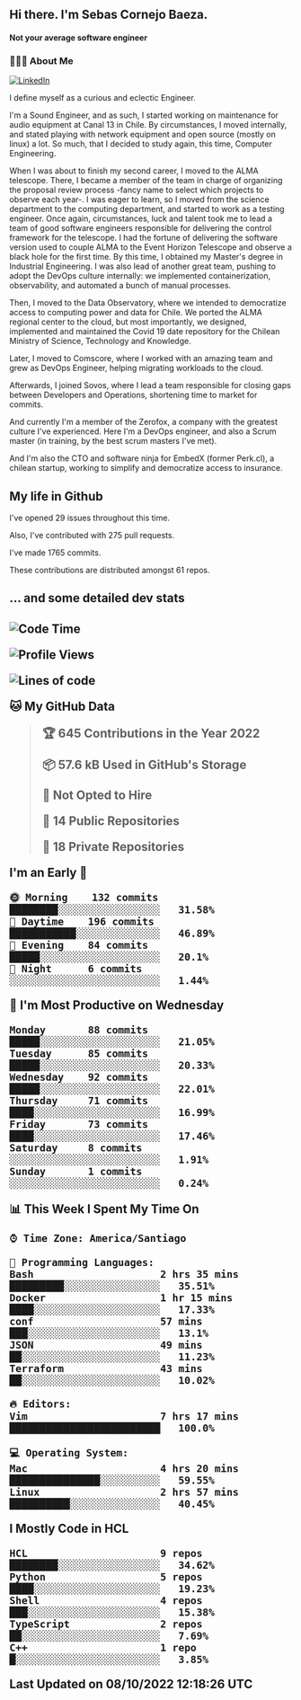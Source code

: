 <h2> Hi there.  I'm Sebas Cornejo Baeza.</h2>
<h4> Not your average software engineer</h4>
<h3> 👨🏻‍💻 About Me </h3>
<a href="http://linkedin.com/in/sebastian-cornejo-baeza/"><img alt="LinkedIn" src="https://img.shields.io/badge/Sebas%20Cornejo%20-informational?style=appveyor&logo=linkedin"></a>


I define myself as a curious and eclectic Engineer.

I'm a Sound Engineer, and as such, I started working on maintenance for audio equipment at Canal 13 in Chile.
By circumstances, I moved internally, and stated playing with network equipment and open source (mostly on linux) 
a lot. So much, that I decided to study again, this time, Computer Engineering.

When I was about to finish my second career, I moved to the ALMA telescope. There, I became a member of the team
in charge of organizing the proposal review process -fancy name to select which projects to observe each year-. 
I was eager to learn, so I moved from the science department to the computing department, and started to work as 
a testing engineer. Once again, circumstances, luck and talent took me to lead a team of good software engineers 
responsible for delivering the control framework for the telescope. I had the fortune of delivering the software
version used to couple ALMA to the Event Horizon Telescope and observe a black hole for the first time.
By this time, I obtained my Master's degree in Industrial Engineering.
I was also lead of another great team, pushing to adopt the DevOps culture internally: we implemented containerization, observability, and automated a bunch of manual processes.

Then, I moved to the Data Observatory, where we intended to democratize access to computing power
and data for Chile. We ported the ALMA regional center to the cloud, but most importantly, we designed, implemented
and maintained the Covid 19 date repository for the Chilean Ministry of Science, Technology and Knowledge.

Later, I moved to Comscore, where I worked with an amazing team and grew as DevOps Engineer, helping migrating workloads to the cloud.

Afterwards, I joined Sovos, where I lead a team responsible for closing gaps between Developers and Operations, shortening time to market for commits.

And currently I'm a member of the Zerofox, a company with the greatest culture I've experienced. Here I'm a DevOps
engineer, and also a Scrum master (in training, by the best scrum masters I've met).
 
And I'm also the CTO and software ninja for EmbedX (former Perk.cl), a chilean startup, working to simplify and democratize access to insurance.

<h2> My life in Github </h2>

I've opened 29 issues throughout this time.

Also, I've contributed with 275 pull requests.

I've made 1765 commits.

These contributions are distributed amongst 61 repos.

<h2>... and some detailed dev stats<h2>

<!--START_SECTION:waka-->
![Code Time](http://img.shields.io/badge/Code%20Time-155%20hrs%2013%20mins-blue)

![Profile Views](http://img.shields.io/badge/Profile%20Views-3-blue)

![Lines of code](https://img.shields.io/badge/From%20Hello%20World%20I%27ve%20Written-542%20Thousand%20lines%20of%20code-blue)

**🐱 My GitHub Data** 

> 🏆 645 Contributions in the Year 2022
 > 
> 📦 57.6 kB Used in GitHub's Storage 
 > 
> 🚫 Not Opted to Hire
 > 
> 📜 14 Public Repositories 
 > 
> 🔑 18 Private Repositories  
 > 
**I'm an Early 🐤** 

```text
🌞 Morning    132 commits    ████████░░░░░░░░░░░░░░░░░   31.58% 
🌆 Daytime    196 commits    ███████████░░░░░░░░░░░░░░   46.89% 
🌃 Evening    84 commits     █████░░░░░░░░░░░░░░░░░░░░   20.1% 
🌙 Night      6 commits      ░░░░░░░░░░░░░░░░░░░░░░░░░   1.44%

```
📅 **I'm Most Productive on Wednesday** 

```text
Monday       88 commits     █████░░░░░░░░░░░░░░░░░░░░   21.05% 
Tuesday      85 commits     █████░░░░░░░░░░░░░░░░░░░░   20.33% 
Wednesday    92 commits     █████░░░░░░░░░░░░░░░░░░░░   22.01% 
Thursday     71 commits     ████░░░░░░░░░░░░░░░░░░░░░   16.99% 
Friday       73 commits     ████░░░░░░░░░░░░░░░░░░░░░   17.46% 
Saturday     8 commits      ░░░░░░░░░░░░░░░░░░░░░░░░░   1.91% 
Sunday       1 commits      ░░░░░░░░░░░░░░░░░░░░░░░░░   0.24%

```


📊 **This Week I Spent My Time On** 

```text
⌚︎ Time Zone: America/Santiago

💬 Programming Languages: 
Bash                     2 hrs 35 mins       █████████░░░░░░░░░░░░░░░░   35.51% 
Docker                   1 hr 15 mins        ████░░░░░░░░░░░░░░░░░░░░░   17.33% 
conf                     57 mins             ███░░░░░░░░░░░░░░░░░░░░░░   13.1% 
JSON                     49 mins             ██░░░░░░░░░░░░░░░░░░░░░░░   11.23% 
Terraform                43 mins             ██░░░░░░░░░░░░░░░░░░░░░░░   10.02%

🔥 Editors: 
Vim                      7 hrs 17 mins       █████████████████████████   100.0%

💻 Operating System: 
Mac                      4 hrs 20 mins       ███████████████░░░░░░░░░░   59.55% 
Linux                    2 hrs 57 mins       ██████████░░░░░░░░░░░░░░░   40.45%

```

**I Mostly Code in HCL** 

```text
HCL                      9 repos             ████████░░░░░░░░░░░░░░░░░   34.62% 
Python                   5 repos             ████░░░░░░░░░░░░░░░░░░░░░   19.23% 
Shell                    4 repos             ███░░░░░░░░░░░░░░░░░░░░░░   15.38% 
TypeScript               2 repos             ██░░░░░░░░░░░░░░░░░░░░░░░   7.69% 
C++                      1 repo              █░░░░░░░░░░░░░░░░░░░░░░░░   3.85%

```



 Last Updated on 08/10/2022 12:18:26 UTC
<!--END_SECTION:waka-->
